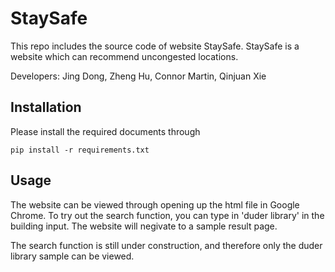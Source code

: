 # StaySafe
This repo includes the source code of website StaySafe.
StaySafe is a website which can recommend uncongested locations.

Developers: Jing Dong, Zheng Hu, Connor Martin, Qinjuan Xie

## Installation

Please install the required documents through
```
pip install -r requirements.txt
```

## Usage
The website can be viewed through opening up the html file in Google Chrome. 
To try out the search function, you can type in 'duder library' in the building input.
The website will negivate to a sample result page.

The search function is still under construction, and therefore only the duder library sample can be viewed.

